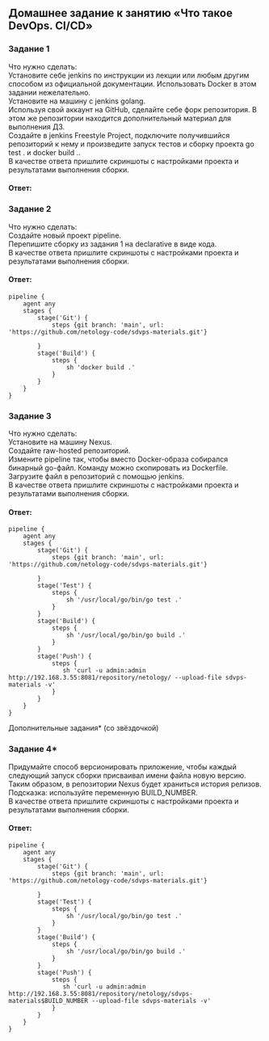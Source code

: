 ## Домашнее задание к занятию «Что такое DevOps. СI/СD»   

### Задание 1  
Что нужно сделать:  
Установите себе jenkins по инструкции из лекции или любым другим способом из официальной документации. Использовать Docker в этом задании нежелательно.  
Установите на машину с jenkins golang.  
Используя свой аккаунт на GitHub, сделайте себе форк репозитория. В этом же репозитории находится дополнительный материал для выполнения ДЗ.  
Создайте в jenkins Freestyle Project, подключите получившийся репозиторий к нему и произведите запуск тестов и сборку проекта go test . и docker build ..  
В качестве ответа пришлите скриншоты с настройками проекта и результатами выполнения сборки.  

#### Ответ:    

### Задание 2  
Что нужно сделать:  
Создайте новый проект pipeline.  
Перепишите сборку из задания 1 на declarative в виде кода.  
В качестве ответа пришлите скриншоты с настройками проекта и результатами выполнения сборки.  

#### Ответ:    

```
pipeline { 
    agent any 
    stages { 
        stage('Git') {   
            steps {git branch: 'main', url: 'https://github.com/netology-code/sdvps-materials.git'}  
            
        } 
        stage('Build') {   
            steps {   
                sh 'docker build .'
            }
        }
    }
}
```

### Задание 3  
Что нужно сделать:  
Установите на машину Nexus.  
Создайте raw-hosted репозиторий.  
Измените pipeline так, чтобы вместо Docker-образа собирался бинарный go-файл. Команду можно скопировать из Dockerfile.  
Загрузите файл в репозиторий с помощью jenkins.  
В качестве ответа пришлите скриншоты с настройками проекта и результатами выполнения сборки.  

#### Ответ:    
```
pipeline { 
    agent any 
    stages { 
        stage('Git') {   
            steps {git branch: 'main', url: 'https://github.com/netology-code/sdvps-materials.git'}  
            
        } 
        stage('Test') {   
            steps {   
                sh '/usr/local/go/bin/go test .'
            }
        }
        stage('Build') {   
            steps {   
                sh '/usr/local/go/bin/go build .'
            }
        }
        stage('Push') {   
            steps {   
               sh 'curl -u admin:admin http://192.168.3.55:8081/repository/netology/ --upload-file sdvps-materials -v'
            }
        }
    }
}
```

Дополнительные задания* (со звёздочкой)  

###   Задание 4*  
Придумайте способ версионировать приложение, чтобы каждый следующий запуск сборки присваивал имени файла новую версию. Таким образом, в репозитории Nexus будет храниться история релизов.  
Подсказка: используйте переменную BUILD_NUMBER.  
В качестве ответа пришлите скриншоты с настройками проекта и результатами выполнения сборки.  

#### Ответ:    

```
pipeline { 
    agent any 
    stages { 
        stage('Git') {   
            steps {git branch: 'main', url: 'https://github.com/netology-code/sdvps-materials.git'}  
            
        } 
        stage('Test') {   
            steps {   
                sh '/usr/local/go/bin/go test .'
            }
        }
        stage('Build') {   
            steps {   
                sh '/usr/local/go/bin/go build .'
            }
        }
        stage('Push') {   
            steps {   
               sh 'curl -u admin:admin http://192.168.3.55:8081/repository/netology/sdvps-materials$BUILD_NUMBER --upload-file sdvps-materials -v'
            }
        }
    }
}
            
```
